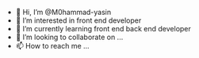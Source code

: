- 👋 Hi, I’m @M0hammad-yasin
- 👀 I’m interested in front end developer 
- 🌱 I’m currently learning front end back end developer
- 💞️ I’m looking to collaborate on ...
- 📫 How to reach me ...

<!---
M0hammad-yasin/M0hammad-yasin is a ✨ special ✨ repository because its `README.md` (this file) appears on your GitHub profile.
You can click the Preview link to take a look at your changes.
--->
